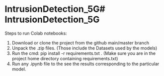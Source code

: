 # IntrusionDetection_5G# IntrusionDetection_5G

Steps to run Colab notebooks:

1. Download or clone the project from the github main/master branch
2. Unpack the .zip files. (Those include the Datasets used by the models)
3. Run the cmd: pip install -r requirements.txt . (Make sure you are in the project home directory containing requirements.txt)
4. Run any .ipynb file to the see the results corresponding to the particular model.
